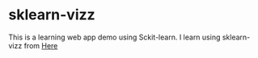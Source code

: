 # sklearn-vizz
This is a learning web app demo using Sckit-learn.
I learn using sklearn-vizz from [Here](https://github.com/richieyuyongpoh/sklearn-vizz)

